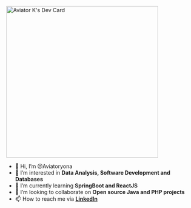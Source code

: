 <a href="https://app.daily.dev/aviator"><img src="https://api.daily.dev/devcards/a94df724be1b4cefadbaae37e011ba63.png?r=tun" width="400" alt="Aviator K's Dev Card"/></a>

- 👋 Hi, I’m @Aviatoryona
- 👀 I’m interested in <b>Data Analysis, Software Development and Databases</b>
- 🌱 I’m currently learning <b>SpringBoot and ReactJS </b>
- 💞️ I’m looking to collaborate on <b>Open source Java and PHP projects</b>
- 📫 How to reach me via <b><a href="https://www.linkedin.com/in/yonathaniel-mbogho-a11499113/"> LinkedIn </a></b>

<!---
Aviatoryona/Aviatoryona is a ✨ special ✨ repository because its `README.md` (this file) appears on your GitHub profile.
You can click the Preview link to take a look at your changes.
--->
